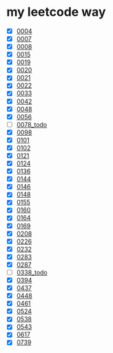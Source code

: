 # my leetcode way
 
- [X] [0004](0004/)
- [X] [0007](0007/)
- [X] [0008](0008/)
- [X] [0015](0015/)
- [X] [0019](0019/)
- [X] [0020](0020/)
- [X] [0021](0021/)
- [X] [0022](0022/)
- [X] [0033](0033/)
- [X] [0042](0042/)
- [X] [0048](0048/)
- [X] [0056](0056/)
- [ ] [0078_todo]( 0078_todo/)
- [X] [0098](0098/)
- [X] [0101](0101/)
- [X] [0102](0102/)
- [X] [0121](0121/)
- [X] [0124](0124/)
- [X] [0136](0136/)
- [X] [0144](0144/)
- [X] [0146](0146/)
- [X] [0148](0148/)
- [X] [0155](0155/)
- [X] [0160](0160/)
- [X] [0164](0164/)
- [X] [0169](0169/)
- [X] [0208](0208/)
- [X] [0226](0226/)
- [X] [0232](0232/)
- [X] [0283](0283/)
- [X] [0287](0287/)
- [ ] [0338_todo]( 0338_todo/)
- [X] [0394](0394/)
- [X] [0437](0437/)
- [X] [0448](0448/)
- [X] [0461](0461/)
- [X] [0524](0524/)
- [X] [0538](0538/)
- [X] [0543](0543/)
- [X] [0617](0617/)
- [X] [0739](0739/)
